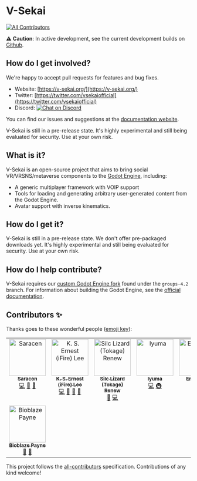 # V-Sekai

<!-- ALL-CONTRIBUTORS-BADGE:START - Do not remove or modify this section -->
[![All Contributors](https://img.shields.io/badge/all_contributors-8-orange.svg?style=flat-square)](#contributors-)
<!-- ALL-CONTRIBUTORS-BADGE:END -->

:warning: **Caution**: In active development, see the current development builds on [Github](https://nightly.link/V-Sekai/world/workflows/build/main?preview).

## How do I get involved?

We're happy to accept pull requests for features and bug fixes. 

- Website: [https://v-sekai.org/](https://v-sekai.org/)
- Twitter: [https://twitter.com/vsekaiofficial](https://twitter.com/vsekaiofficial)
- Discord: <a href="https://discord.gg/H3s3PD49XC">
        <img src="https://img.shields.io/discord/1138836561102897172?logo=discord"
            alt="Chat on Discord"></a>

You can find our issues and suggestions at the [documentation website](https://v-sekai.github.io/manuals).

V-Sekai is still in a pre-release state. It's highly experimental and still being evaluated for security. Use at your own risk.

## What is it?

V-Sekai is an open-source project that aims to bring social VR/VRSNS/metaverse components to the [Godot Engine](https://godotengine.org), including:

- A generic multiplayer framework with VOIP support
- Tools for loading and generating arbitrary user-generated content from the Godot Engine.
- Avatar support with inverse kinematics.

## How do I get it?

V-Sekai is still in a pre-release state. We don't offer pre-packaged downloads yet. It's highly experimental and still being evaluated for security. Use at your own risk.

## How do I help contribute?

V-Sekai requires our [custom Godot Engine fork](https://github.com/v-sekai/godot) found under the `groups-4.2` branch. For information about building the Godot Engine, see the [official documentation](https://docs.godotengine.org/en/latest/contributing/development/compiling/).

## Contributors ✨

Thanks goes to these wonderful people ([emoji key](https://allcontributors.org/docs/en/emoji-key)):

<!-- ALL-CONTRIBUTORS-LIST:START - Do not remove or modify this section -->
<!-- prettier-ignore-start -->
<!-- markdownlint-disable -->
<table>
  <tbody>
	<tr>
	  <td align="center" valign="top" width="14.28%"><a href="https://github.com/SaracenOne"><img src="https://avatars.githubusercontent.com/u/12756047?v=4?s=100" width="100px;" alt="Saracen"/><br /><sub><b>Saracen</b></sub></a><br /><a href="https://github.com/V-Sekai/v-sekai-game/commits?author=SaracenOne" title="Code">💻</a> <a href="#design-SaracenOne" title="Design">🎨</a> <a href="#ideas-SaracenOne" title="Ideas, Planning, & Feedback">🤔</a></td>
	  <td align="center" valign="top" width="14.28%"><a href="https://chibifire.com"><img src="https://avatars.githubusercontent.com/u/32321?v=4?s=100" width="100px;" alt="K. S. Ernest (iFire) Lee"/><br /><sub><b>K. S. Ernest (iFire) Lee</b></sub></a><br /><a href="https://github.com/V-Sekai/v-sekai-game/commits?author=fire" title="Code">💻</a> <a href="#design-fire" title="Design">🎨</a> <a href="#research-fire" title="Research">🔬</a> <a href="#ideas-fire" title="Ideas, Planning, & Feedback">🤔</a></td>
	  <td align="center" valign="top" width="14.28%"><a href="http://tokage.info/lab"><img src="https://avatars.githubusercontent.com/u/61938263?v=4?s=100" width="100px;" alt="Silc Lizard (Tokage) Renew"/><br /><sub><b>Silc Lizard (Tokage) Renew</b></sub></a><br /><a href="#design-TokageItLab" title="Design">🎨</a> <a href="https://github.com/V-Sekai/v-sekai-game/commits?author=TokageItLab" title="Code">💻</a></td>
	  <td align="center" valign="top" width="14.28%"><a href="https://github.com/lyuma"><img src="https://avatars.githubusercontent.com/u/39946030?v=4?s=100" width="100px;" alt="lyuma"/><br /><sub><b>lyuma</b></sub></a><br /><a href="https://github.com/V-Sekai/v-sekai-game/commits?author=lyuma" title="Code">💻</a> <a href="#infra-lyuma" title="Infrastructure (Hosting, Build-Tools, etc)">🚇</a></td>
	  <td align="center" valign="top" width="14.28%"><a href="https://github.com/EnthWyrr"><img src="https://avatars.githubusercontent.com/u/51394825?v=4?s=100" width="100px;" alt="EnthWyrr"/><br /><sub><b>EnthWyrr</b></sub></a><br /><a href="#translation-EnthWyrr" title="Translation">🌍</a></td>
	  <td align="center" valign="top" width="14.28%"><a href="https://github.com/MMMaellon"><img src="https://avatars.githubusercontent.com/u/52807725?v=4?s=100" width="100px;" alt="MMMaellon"/><br /><sub><b>MMMaellon</b></sub></a><br /><a href="https://github.com/V-Sekai/v-sekai-game/commits?author=MMMaellon" title="Code">💻</a> <a href="#design-MMMaellon" title="Design">🎨</a></td>
	  <td align="center" valign="top" width="14.28%"><a href="http://s-ilent.gitlab.io/"><img src="https://avatars.githubusercontent.com/u/16026653?v=4?s=100" width="100px;" alt="Silent"/><br /><sub><b>Silent</b></sub></a><br /><a href="#design-s-ilent" title="Design">🎨</a> <a href="#ideas-s-ilent" title="Ideas, Planning, & Feedback">🤔</a></td>
	</tr>
	<tr>
	  <td align="center" valign="top" width="14.28%"><a href="https://www.linkedin.com/in/mraarseth"><img src="https://avatars.githubusercontent.com/u/2059119?v=4?s=100" width="100px;" alt="Bioblaze Payne"/><br /><sub><b>Bioblaze Payne</b></sub></a><br /><a href="#design-bioblaze" title="Design">🎨</a> <a href="#ideas-bioblaze" title="Ideas, Planning, & Feedback">🤔</a></td>
	</tr>
  </tbody>
</table>

<!-- markdownlint-restore -->
<!-- prettier-ignore-end -->

<!-- ALL-CONTRIBUTORS-LIST:END -->

This project follows the [all-contributors](https://github.com/all-contributors/all-contributors) specification. Contributions of any kind welcome!
